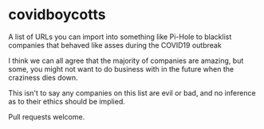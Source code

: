 # covidboycotts
A list of URLs you can import into something like Pi-Hole to blacklist companies that behaved like asses during the COVID19 outbreak

I think we can all agree that the majority of companies are amazing, but some, you might not want to do business with in the future when the craziness dies down.

This isn't to say any companies on this list are evil or bad, and no inference as to their ethics should be implied.

Pull requests welcome.
